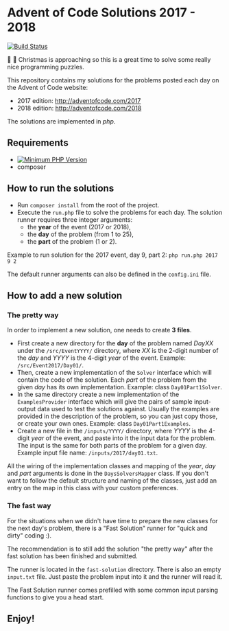 # Advent of Code Solutions 2017 - 2018
[![Build Status](https://travis-ci.org/mihaitmf/advent-of-code-solutions.svg?branch=master)](https://travis-ci.org/mihaitmf/advent-of-code-solutions)

:santa: :christmas_tree: Christmas is approaching so this is a great time to solve some really nice programming puzzles.

This repository contains my solutions for the problems posted each day on the Advent of Code website:
- 2017 edition: http://adventofcode.com/2017
- 2018 edition: http://adventofcode.com/2018

The solutions are implemented in *php*.

## Requirements
- [![Minimum PHP Version](https://img.shields.io/badge/php-%3E%3D%205.5-8892BF.svg?style=flat-square)](https://php.net/)
- composer

## How to run the solutions
- Run `composer install` from the root of the project.
- Execute the `run.php` file to solve the problems for each day.
The solution runner requires three integer arguments:
    - the **year** of the event (2017 or 2018),
    - the **day** of the problem (from 1 to 25),
    - the **part** of the problem (1 or 2).
    
Example to run solution for the 2017 event, day 9, part 2: `php run.php 2017 9 2`

The default runner arguments can also be defined in the `config.ini` file.

## How to add a new solution
### The pretty way
In order to implement a new solution, one needs to create **3 files**.

- First create a new directory for the **day** of the problem named *DayXX* under the `/src/EventYYYY/` directory, where *XX* is the 2-digit number of the *day* and *YYYY* is the 4-digit *year* of the event. Example: `/src/Event2017/Day01/`. 
- Then, create a new implementation of the `Solver` interface which will contain the code of the solution. Each *part* of the problem from the given *day* has its own implementation. Example: class `Day01Part1Solver`.
- In the same directory create a new implementation of the `ExamplesProvider` interface which will give the pairs of sample input-output data used to test the solutions against. Usually the examples are provided in the description of the problem, so you can just copy those, or create your own ones. Example: class `Day01Part1Examples`.
- Create a new file in the `/inputs/YYYY/` directory, where *YYYY* is the 4-digit *year* of the event, and paste into it the input data for the problem. The input is the same for both parts of the problem for a given day. Example input file name: `/inputs/2017/day01.txt`.

All the wiring of the implementation classes and mapping of the *year*, *day* and *part* arguments is done in the `DaysSolversMapper` class. If you don't want to follow the default structure and naming of the classes, just add an entry on the map in this class with your custom preferences.

### The fast way
For the situations when we didn't have time to prepare the new classes for the next day's problem, there is a "Fast Solution" runner for "quick and dirty" coding :).

The recommendation is to still add the solution "the pretty way" after the fast solution has been finished and submitted.

The runner is located in the `fast-solution` directory. There is also an empty `input.txt` file. Just paste the problem input into it and the runner will read it. 

The Fast Solution runner comes prefilled with some common input parsing functions to give you a head start.

## Enjoy!
